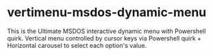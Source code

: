 # vertimenu-msdos-dynamic-menu
This is the Ultimate MSDOS interactive dynamic menu with Powershell quirk. Vertical menu controlled by cursor keys via Powershell quirk + Horizontal carousel to select each option's value.
